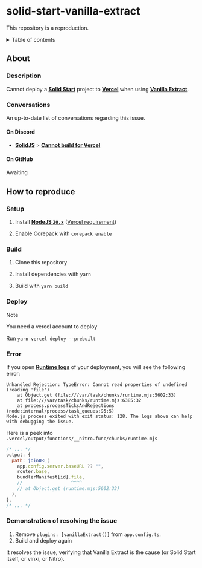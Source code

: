 # solid-start-vanilla-extract

This repository is a reproduction.

<details>
  <summary>Table of contents</summary>

- [solid-start-vanilla-extract](#solid-start-vanilla-extract)
  - [About](#about)
    - [Description](#description)
    - [Conversations](#conversations)
      - [On Discord](#on-discord)
      - [On GitHub](#on-github)
  - [How to reproduce](#how-to-reproduce)
    - [Setup](#setup)
    - [Build](#build)
    - [Deploy](#deploy)
    - [Error](#error)
    - [Demonstration of resolving the issue](#demonstration-of-resolving-the-issue)
</details>



## About

### Description

Cannot deploy a [**Solid Start**](https://start.solidjs.com "start.solidjs.com") project to [**Vercel**](https://vercel.com "vercel.com") when using [**Vanilla Extract**](https://vanilla-extract.style "vanilla-extract.style").

### Conversations

An up-to-date list of conversations regarding this issue.


#### On Discord

- [**SolidJS**](https://discord.gg/solidjs "discord.gg/solidjs") > [**Cannot build for Vercel**](https://discord.com/channels/722131463138705510/1265906604096753706 "#support > Cannot build for Vercel")

#### On GitHub

Awaiting

## How to reproduce

### Setup

1. Install [**NodeJS `20.x`**](https://nodejs.org "nodejs.org") ([Vercel requirement](https://vercel.link/node-version "vercel.link/node-version"))

2. Enable Corepack with `corepack enable`

### Build

1. Clone this repository

2. Install dependencies with `yarn`

3. Build with `yarn build`

### Deploy

> [!NOTE]
> You need a vercel account to deploy

Run `yarn vercel deploy --prebuilt`


### Error

If you open [**Runtime logs**](https://vercel.com/docs/observability/runtime-logs) of your deployment, you will see the following error:

```
Unhandled Rejection: TypeError: Cannot read properties of undefined (reading 'file')
    at Object.get (file:///var/task/chunks/runtime.mjs:5602:33)
    at file:///var/task/chunks/runtime.mjs:6385:32
    at process.processTicksAndRejections (node:internal/process/task_queues:95:5)
Node.js process exited with exit status: 128. The logs above can help with debugging the issue.
```

Here is a peek into `.vercel/output/functions/__nitro.func/chunks/runtime.mjs`
```js
/* ... */
output: {
  path: joinURL(
    app.config.server.baseURL ?? "",
    router.base,
    bundlerManifest[id].file,
    //                  ^^^^
    // at Object.get (runtime.mjs:5602:33)
  ),
},
/* ... */
```

### Demonstration of resolving the issue

1. Remove `plugins: [vanillaExtract()]` from `app.config.ts`.
2. Build and deploy again

It resolves the issue, verifying that Vanilla Extract is the cause (or Solid Start itself, or vinxi, or Nitro).
